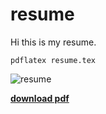 # resume

Hi this is my resume.

`pdflatex resume.tex`

![resume](https://objectstorage.us-phoenix-1.oraclecloud.com/p/RsXB7Rf_aXoXuZvHjIMX_72NPO6ftJjA4aZnfhm9A6V3pWMMwX-SBbCljYEfwdoV/n/axlhfpsumuyq/b/mbucket/o/resume.png)

[**download pdf**](https://objectstorage.us-phoenix-1.oraclecloud.com/p/9zSOm_Gk-v0hyUJWbfeq2iiBcuZ4iZE4xR71u8UhhQCEcJ6E8cZJFHppxM7Ao9aI/n/axlhfpsumuyq/b/mbucket/o/MatthewLamResume.pdf)
